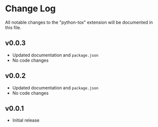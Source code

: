 # Change Log

All notable changes to the "python-tox" extension will be documented in this file.

## v0.0.3

- Updated documentation and `package.json`
- No code changes

## v0.0.2

- Updated documentation and `package.json`
- No code changes

## v0.0.1

- Initial release
